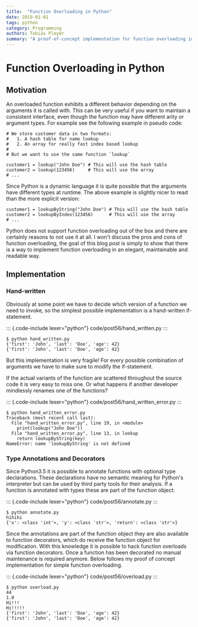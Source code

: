 ```yaml
---
title:  "Function Overloading in Python"
date: 2019-01-01
tags: python
category: Programming
authors: Tobias Pleyer
summary: "A proof-of-concept implementation for function overloading in Python"
---
```


Function Overloading in Python
==============================

Motivation
----------

An overloaded function exhibits a different behavior depending on the
arguments it is called with. This can be very useful if you want to
maintain a consistent interface, even though the function may have
different arity or argument types. For example see the following example
in pseudo code:

``` {.sourceCode .python}
# We store customer data in two formats:
#   1. A hash table for name lookup
#   2. An array for really fast index based lookup
#
# But we want to use the same function `lookup`

customer1 = lookup("John Doe") # This will use the hash table
customer2 = lookup(123456)     # This will use the array
# ...
```

Since Python is a dynamic language it is quite possible that the
arguments have different types at runtime. The above example is slightly
nicer to read than the more explicit version:

``` {.sourceCode .python}
customer1 = lookupByString("John Doe") # This will use the hash table
customer2 = lookupByIndex(123456)      # This will use the array
# ...
```

Python does not support function overloading out of the box and there
are certainly reasons to not use it at all. I won't discuss the pros and
cons of function overloading, the goal of this blog post is simply to
show that there is a way to implement function overloading in an
elegant, maintainable and readable way.

Implementation
--------------

### Hand-written

Obviously at some point we have to decide which version of a function we
need to invoke, so the simplest possible implementation is a
hand-written if-statement.

::: {.code-include lexer="python"}
code/post56/hand\_written.py
:::

``` {.sourceCode .bash}
$ python hand_written.py
{'first': 'John', 'last': 'Doe', 'age': 42}
{'first': 'John', 'last': 'Doe', 'age': 42}
```

But this implementation is very fragile! For every possible combination
of arguments we have to make sure to modify the if-statement.

If the actual variants of the function are scattered throughout the
source code it is very easy to miss one. Or what happens if another
developer mindlessly renames one of the functions?

::: {.code-include lexer="python"}
code/post56/hand\_written\_error.py
:::

``` {.sourceCode .bash}
$ python hand_written_error.py
Traceback (most recent call last):
  File "hand_written_error.py", line 19, in <module>
    print(lookup("John Doe"))
  File "hand_written_error.py", line 13, in lookup
    return lookupByString(key)
NameError: name 'lookupByString' is not defined
```

### Type Annotations and Decorators

Since Python3.5 it is possible to annotate functions with optional type
declarations. These declarations have no semantic meaning for Python's
interpreter but can be used by third party tools for their analysis. If
a function is annotated with types these are part of the function
object:

::: {.code-include lexer="python"}
code/post56/annotate.py
:::

``` {.sourceCode .bash}
$ python annotate.py
hihihi
{'x': <class 'int'>, 'y': <class 'str'>, 'return': <class 'str'>}
```

Since the annotations are part of the function object they are also
available to function decorators, which do receive the function object
for modification. With this knowledge it is possible to hack function
overloads via function decorators. Once a function has been decorated no
manual maintenance is required anymore. Below follows my proof of
concept implementation for simple function overloading.

::: {.code-include lexer="python"}
code/post56/overload.py
:::

``` {.sourceCode .bash}
$ python overload.py
44
1.0
Hi!!!
Hi!!!!!
{'first': 'John', 'last': 'Doe', 'age': 42}
{'first': 'John', 'last': 'Doe', 'age': 42}
```
